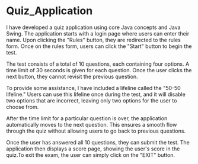 # Quiz_Application
I have developed a quiz application using core Java concepts and Java Swing. The application starts with a login page where users can enter their name. Upon clicking the "Rules" button, they are redirected to the rules form. Once on the rules form, users can click the "Start" button to begin the test.

The test consists of a total of 10 questions, each containing four options. A time limit of 30 seconds is given for each question. Once the user clicks the next button, they cannot revisit the previous question.

To provide some assistance, I have included a lifeline called the "50-50 lifeline." Users can use this lifeline once during the test, and it will disable two options that are incorrect, leaving only two options for the user to choose from.

After the time limit for a particular question is over, the application automatically moves to the next question. This ensures a smooth flow through the quiz without allowing users to go back to previous questions.

Once the user has answered all 10 questions, they can submit the test. The application then displays a score page, showing the user's score in the quiz.To exit the exam, the user can simply click on the "EXIT" button.

